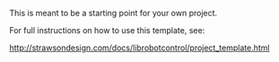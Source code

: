 This is meant to be a starting point for your own project.

For full instructions on how to use this template, see:

<http://strawsondesign.com/docs/librobotcontrol/project_template.html>
